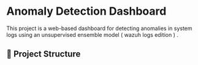 # Anomaly Detection Dashboard

This project is a web-based dashboard for detecting anomalies in system logs using an unsupervised ensemble model ( wazuh logs edition ) .

## 📂 Project Structure

